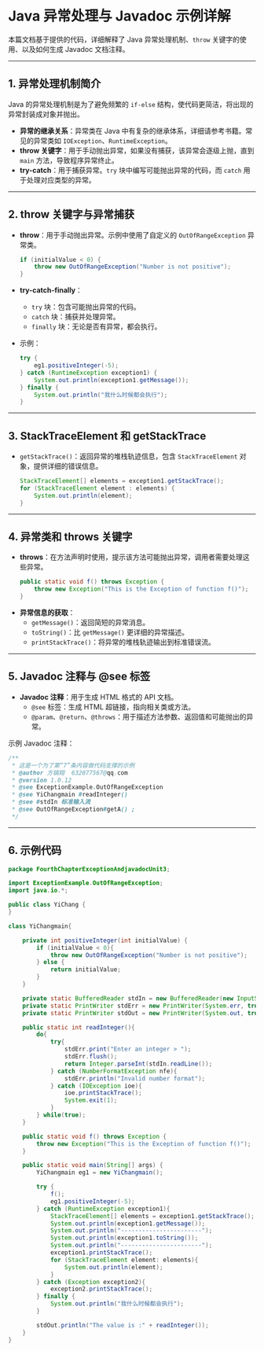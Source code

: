 
# Java 异常处理与 Javadoc 示例详解

本篇文档基于提供的代码，详细解释了 Java 异常处理机制、`throw` 关键字的使用、以及如何生成 Javadoc 文档注释。

---

## 1. 异常处理机制简介

Java 的异常处理机制是为了避免频繁的 `if-else` 结构，使代码更简洁，将出现的异常封装成对象并抛出。

- **异常的继承关系**：异常类在 Java 中有复杂的继承体系，详细请参考书籍。常见的异常类如 `IOException`、`RuntimeException`。
- **throw 关键字**：用于手动抛出异常，如果没有捕获，该异常会逐级上抛，直到 `main` 方法，导致程序异常终止。
- **try-catch**：用于捕获异常。`try` 块中编写可能抛出异常的代码，而 `catch` 用于处理对应类型的异常。

---

## 2. throw 关键字与异常捕获

- **throw**：用于手动抛出异常。示例中使用了自定义的 `OutOfRangeException` 异常类。
    ```java
    if (initialValue < 0) {
        throw new OutOfRangeException("Number is not positive");
    }
    ```
- **try-catch-finally**：
    - `try` 块：包含可能抛出异常的代码。
    - `catch` 块：捕获并处理异常。
    - `finally` 块：无论是否有异常，都会执行。

- 示例：
    ```java
    try {
        eg1.positiveInteger(-5);
    } catch (RuntimeException exception1) {
        System.out.println(exception1.getMessage());
    } finally {
        System.out.println("我什么时候都会执行");
    }
    ```

---

## 3. StackTraceElement 和 getStackTrace

- `getStackTrace()`：返回异常的堆栈轨迹信息，包含 `StackTraceElement` 对象，提供详细的错误信息。
    ```java
    StackTraceElement[] elements = exception1.getStackTrace();
    for (StackTraceElement element : elements) {
        System.out.println(element);
    }
    ```

---

## 4. 异常类和 throws 关键字

- **throws**：在方法声明时使用，提示该方法可能抛出异常，调用者需要处理这些异常。
    ```java
    public static void f() throws Exception {
        throw new Exception("This is the Exception of function f()");
    }
    ```
- **异常信息的获取**：
    - `getMessage()`：返回简短的异常消息。
    - `toString()`：比 `getMessage()` 更详细的异常描述。
    - `printStackTrace()`：将异常的堆栈轨迹输出到标准错误流。

---

## 5. Javadoc 注释与 @see 标签

- **Javadoc 注释**：用于生成 HTML 格式的 API 文档。
    - `@see` 标签：生成 HTML 超链接，指向相关类或方法。
    - `@param`、`@return`、`@throws`：用于描述方法参数、返回值和可能抛出的异常。

示例 Javadoc 注释：
```java
/**
 * 这是一个为了第“7”条内容做代码支撑的示例
 * @author 方镐翔  632077567@qq.com
 * @version 1.0.12
 * @see ExceptionExample.OutOfRangeException
 * @see YiChangmain #readInteger()
 * @see #stdIn 标准输入流
 * @see OutOfRangeException#getA() ;
 */
```

---

## 6. 示例代码

```java
package FourthChapterExceptionAndjavadocUnit3;

import ExceptionExample.OutOfRangeException;
import java.io.*;

public class YiChang {
}

class YiChangmain{

    private int positiveInteger(int initialValue) {
        if (initialValue < 0){
            throw new OutOfRangeException("Number is not positive");
        } else {
            return initialValue;
        }
    }

    private static BufferedReader stdIn = new BufferedReader(new InputStreamReader(System.in));
    private static PrintWriter stdErr = new PrintWriter(System.err, true);
    private static PrintWriter stdOut = new PrintWriter(System.out, true);

    public static int readInteger(){
        do{
            try{
                stdErr.print("Enter an integer > ");
                stdErr.flush();
                return Integer.parseInt(stdIn.readLine());
            } catch (NumberFormatException nfe){
                stdErr.println("Invalid number format");
            } catch (IOException ioe){
                ioe.printStackTrace();
                System.exit(1);
            }
        } while(true);
    }

    public static void f() throws Exception {
        throw new Exception("This is the Exception of function f()");
    }

    public static void main(String[] args) {
        YiChangmain eg1 = new YiChangmain();

        try {
            f();
            eg1.positiveInteger(-5);
        } catch (RuntimeException exception1){
            StackTraceElement[] elements = exception1.getStackTrace();
            System.out.println(exception1.getMessage());
            System.out.println("-----------------------");
            System.out.println(exception1.toString());
            System.out.println("-----------------------");
            exception1.printStackTrace();
            for (StackTraceElement element: elements){
                System.out.println(element);
            }
        } catch (Exception exception2){
            exception2.printStackTrace();
        } finally {
            System.out.println("我什么时候都会执行");
        }

        stdOut.println("The value is :" + readInteger());
    }
}
```

